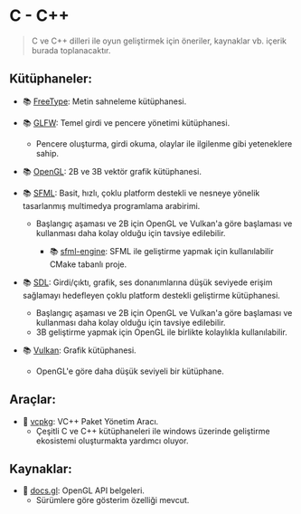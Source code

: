 # C - C++
> C ve C++ dilleri ile oyun geliştirmek için öneriler, kaynaklar vb. içerik burada toplanacaktır.

## Kütüphaneler:

- :books: [FreeType](https://www.freetype.org): Metin sahneleme kütüphanesi.

- :books: [GLFW](https://github.com/glfw/glfw): Temel girdi ve pencere yönetimi kütüphanesi.
    - Pencere oluşturma, girdi okuma, olaylar ile ilgilenme gibi yeteneklere sahip.

- :books: [OpenGL](https://www.opengl.org): 2B ve 3B vektör grafik kütüphanesi.

- :books: [SFML](https://github.com/SFML/SFML): Basit, hızlı, çoklu platform destekli ve nesneye yönelik tasarlanmış multimedya programlama arabirimi.
    - Başlangıç aşaması ve 2B için OpenGL ve Vulkan'a göre başlaması ve kullanması daha kolay olduğu için tavsiye edilebilir.
        
        - :books: [sfml-engine](https://github.com/nuriu/sfml-engine): SFML ile geliştirme yapmak için kullanılabilir CMake tabanlı proje.

- :books: [SDL](https://www.libsdl.org/): Girdi/çıktı, grafik, ses donanımlarına düşük seviyede erişim sağlamayı hedefleyen çoklu platform destekli geliştirme kütüphanesi.
    - Başlangıç aşaması ve 2B için OpenGL ve Vulkan'a göre başlaması ve kullanması daha kolay olduğu için tavsiye edilebilir.
    - 3B geliştirme yapmak için OpenGL ile birlikte kolaylıkla kullanılabilir.

- :books: [Vulkan](https://www.khronos.org/vulkan): Grafik kütüphanesi.
    - OpenGL'e göre daha düşük seviyeli bir kütüphane.



## Araçlar:

- :hammer: [vcpkg](https://github.com/Microsoft/vcpkg): VC++ Paket Yönetim Aracı.
    - Çeşitli C ve C++ kütüphaneleri ile windows üzerinde geliştirme ekosistemi oluşturmakta yardımcı oluyor.



## Kaynaklar:

- :memo: [docs.gl](http://docs.gl/): OpenGL API belgeleri.
    - Sürümlere göre gösterim özelliği mevcut.
